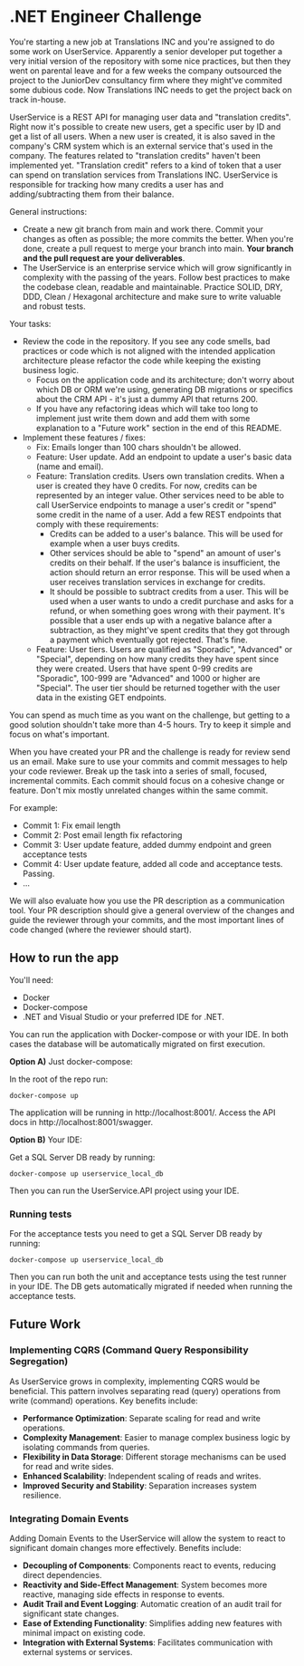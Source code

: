 # .NET Engineer Challenge

You're starting a new job at Translations INC and you're assigned to do some work on UserService. Apparently a senior developer put together a very initial version of the repository with some nice practices, but then they went on parental leave and for a few weeks the company outsourced the project to the JuniorDev consultancy firm where they might've commited some dubious code. Now Translations INC needs to get the project back on track in-house.

UserService is a REST API for managing user data and "translation credits". Right now it's possible to create new users, get a specific user by ID and get a list of all users. When a new user is created, it is also saved in the company's CRM system which is an external service that's used in the company. The features related to "translation credits" haven't been implemented yet. "Translation credit" refers to a kind of token that a user can spend on translation services from Translations INC. UserService is responsible for tracking how many credits a user has and adding/subtracting them from their balance.

General instructions:
* Create a new git branch from main and work there. Commit your changes as often as possible; the more commits the better. When you're done, create a pull request to merge your branch into main. **Your branch and the pull request are your deliverables**.
* The UserService is an enterprise service which will grow significantly in complexity with the passing of the years. Follow best practices to make the codebase clean, readable and maintainable. Practice SOLID, DRY, DDD, Clean / Hexagonal architecture and make sure to write valuable and robust tests.

Your tasks:
* Review the code in the repository. If you see any code smells, bad practices or code which is not aligned with the intended application architecture please refactor the code while keeping the existing business logic.
    * Focus on the application code and its architecture; don't worry about which DB or ORM we're using, generating DB migrations or specifics about the CRM API - it's just a dummy API that returns 200.
    * If you have any refactoring ideas which will take too long to implement just write them down and add them with some explanation to a "Future work" section in the end of this README.
* Implement these features / fixes:
    * Fix: Emails longer than 100 chars shouldn't be allowed.
    * Feature: User update. Add an endpoint to update a user's basic data (name and email).
    * Feature: Translation credits. Users own translation credits. When a user is created they have 0 credits. For now, credits can be represented by an integer value. Other services need to be able to call UserService endpoints to manage a user's credit or "spend" some credit in the name of a user. Add a few REST endpoints that comply with these requirements:
        * Credits can be added to a user's balance. This will be used for example when a user buys credits.
        * Other services should be able to "spend" an amount of user's credits on their behalf. If the user's balance is insufficient, the action should return an error response. This will be used when a user receives translation services in exchange for credits.
        * It should be possible to subtract credits from a user. This will be used when a user wants to undo a credit purchase and asks for a refund, or when something goes wrong with their payment. It's possible that a user ends up with a negative balance after a subtraction, as they might've spent credits that they got through a payment which eventually got rejected. That's fine.
    * Feature: User tiers. Users are qualified as "Sporadic", "Advanced" or "Special", depending on how many credits they have spent since they were created. Users that have spent 0-99 credits are "Sporadic", 100-999 are "Advanced" and 1000 or higher are "Special". The user tier should be returned together with the user data in the existing GET endpoints.



You can spend as much time as you want on the challenge, but getting to a good solution shouldn't take more than 4-5 hours. Try to keep it simple and focus on what's important.

When you have created your PR and the challenge is ready for review send us an email. Make sure to use your commits and commit messages to help your code reviewer. Break up the task into a series of small, focused, incremental commits. Each commit should focus on a cohesive change or feature. Don't mix mostly unrelated changes within the same commit.

For example:
* Commit 1: Fix email length
* Commit 2: Post email length fix refactoring
* Commit 3: User update feature, added dummy endpoint and green acceptance tests
* Commit 4: User update feature, added all code and acceptance tests. Passing.
* ...

We will also evaluate how you use the PR description as a communication tool. Your PR description should give a general overview of the changes and guide the reviewer through your commits, and the most important lines of code changed (where the reviewer should start).

## How to run the app

You'll need:
* Docker
* Docker-compose
* .NET and Visual Studio or your preferred IDE for .NET.

You can run the application with Docker-compose or with your IDE. In both cases the database will be automatically migrated on first execution.

**Option A)** Just docker-compose:

In the root of the repo run:
```
docker-compose up
```
The application will be running in http://localhost:8001/. Access the API docs in http://localhost:8001/swagger.

**Option B)** Your IDE:

Get a SQL Server DB ready by running:
```
docker-compose up userservice_local_db
```
Then you can run the UserService.API project using your IDE.

### Running tests

For the acceptance tests you need to get a SQL Server DB ready by running:
```
docker-compose up userservice_local_db
```

Then you can run both the unit and acceptance tests using the test runner in your IDE. The DB gets automatically migrated if needed when running the acceptance tests.

## Future Work

### Implementing CQRS (Command Query Responsibility Segregation)

As UserService grows in complexity, implementing CQRS would be beneficial. This pattern involves separating read (query) operations from write (command) operations. Key benefits include:

- **Performance Optimization**: Separate scaling for read and write operations.
- **Complexity Management**: Easier to manage complex business logic by isolating commands from queries.
- **Flexibility in Data Storage**: Different storage mechanisms can be used for read and write sides.
- **Enhanced Scalability**: Independent scaling of reads and writes.
- **Improved Security and Stability**: Separation increases system resilience.

### Integrating Domain Events

Adding Domain Events to the UserService will allow the system to react to significant domain changes more effectively. Benefits include:

- **Decoupling of Components**: Components react to events, reducing direct dependencies.
- **Reactivity and Side-Effect Management**: System becomes more reactive, managing side effects in response to events.
- **Audit Trail and Event Logging**: Automatic creation of an audit trail for significant state changes.
- **Ease of Extending Functionality**: Simplifies adding new features with minimal impact on existing code.
- **Integration with External Systems**: Facilitates communication with external systems or services.
